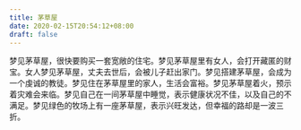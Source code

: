 ```yaml
---
title: 茅草屋
date: 2020-02-15T20:54:12+08:00
draft: false
---
```


梦见茅草屋，很快要购买一套宽敞的住宅。梦见茅草屋里有女人，会打开藏匿的财宝。女人梦见茅草屋，丈夫去世后，会被儿子赶出家门。梦见搭建茅草屋，会成为一个虔诚的教徒。梦见住在茅草屋里的家人，生活会富裕。梦见茅草屋着火，预示着灾难会来临。梦见自己在一间茅草屋中睡觉，表示健康状况不佳，以及自己的不满足。梦见绿色的牧场上有一座茅草屋，表示兴旺发达，但幸福的路却是一波三折。